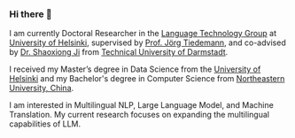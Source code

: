 ### Hi there 👋

I am currently Doctoral Researcher in the [Language Technology Group](https://blogs.helsinki.fi/language-technology/) at [University of Helsinki](https://www.helsinki.fi/en), supervised by [Prof. Jörg Tiedemann](https://blogs.helsinki.fi/tiedeman/), and co-advised by [Dr. Shaoxiong Ji](https://shaoxiongji.github.io/) from [Technical University of Darmstadt](https://www.tu-darmstadt.de/).

I received my Master’s degree in Data Science from the [University of Helsinki](https://www.helsinki.fi/en) and my Bachelor's degree in Computer Science from [Northeastern University, China](https://www.neu.edu.cn/).

I am interested in Multilingual NLP, Large Language Model, and Machine Translation. My current research focuses on expanding the multilingual capabilities of LLM.

